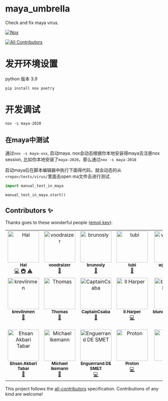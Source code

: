 # maya_umbrella

Check and fix maya virus.

[![Nox](https://img.shields.io/badge/%F0%9F%A6%8A-Nox-D85E00.svg)](https://github.com/wntrblm/nox)
<!-- ALL-CONTRIBUTORS-BADGE:START - Do not remove or modify this section -->
[![All Contributors](https://img.shields.io/badge/all_contributors-19-orange.svg?style=flat-square)](#contributors-)
<!-- ALL-CONTRIBUTORS-BADGE:END --> 





# 发开环境设置
python 版本 3.9

```shell
pip install nox poetry
```

# 开发调试

```shell
nox -s maya-2020
```

## 在maya中测试
通过`nox -s maya-xxx`, 启动maya. 
nox会动态根据你本地安装得maya去注册nox session, 比如你本地安装了`maya-2020`，那么通过`nox -s maya-2018`

启动maya后在脚本编辑器中执行下面得代码，就会动态的从`<repo>/tests/virus/`里面去open ma文件去进行测试.
```python
import manual_test_in_maya

manual_test_in_maya.start()
```

## Contributors ✨

Thanks goes to these wonderful people ([emoji key](https://allcontributors.org/docs/en/emoji-key)):

<!-- ALL-CONTRIBUTORS-LIST:START - Do not remove or modify this section -->
<!-- prettier-ignore-start -->
<!-- markdownlint-disable -->
<table>
  <tbody>
    <tr>
      <td align="center" valign="top" width="14.28%"><a href="https://github.com/loonghao"><img src="https://avatars1.githubusercontent.com/u/13111745?v=4?s=100" width="100px;" alt="Hal"/><br /><sub><b>Hal</b></sub></a><br /><a href="https://github.com/loonghao/maya_umbrella/commits?author=loonghao" title="Code">💻</a> <a href="#infra-loonghao" title="Infrastructure (Hosting, Build-Tools, etc)">🚇</a> <a href="https://github.com/loonghao/maya_umbrella/commits?author=loonghao" title="Tests">⚠️</a></td>
      <td align="center" valign="top" width="14.28%"><a href="https://github.com/voodraizer"><img src="https://avatars0.githubusercontent.com/u/1332729?v=4?s=100" width="100px;" alt="voodraizer"/><br /><sub><b>voodraizer</b></sub></a><br /><a href="https://github.com/loonghao/maya_umbrella/issues?q=author%3Avoodraizer" title="Bug reports">🐛</a></td>
      <td align="center" valign="top" width="14.28%"><a href="https://github.com/brunosly"><img src="https://avatars2.githubusercontent.com/u/4326547?v=4?s=100" width="100px;" alt="brunosly"/><br /><sub><b>brunosly</b></sub></a><br /><a href="https://github.com/loonghao/maya_umbrella/issues?q=author%3Abrunosly" title="Bug reports">🐛</a></td>
      <td align="center" valign="top" width="14.28%"><a href="https://github.com/tubi-carrillo"><img src="https://avatars3.githubusercontent.com/u/33004093?v=4?s=100" width="100px;" alt="tubi"/><br /><sub><b>tubi</b></sub></a><br /><a href="https://github.com/loonghao/maya_umbrella/issues?q=author%3Atubi-carrillo" title="Bug reports">🐛</a></td>
      <td align="center" valign="top" width="14.28%"><a href="https://github.com/wjxiehaixin"><img src="https://avatars0.githubusercontent.com/u/48039822?v=4?s=100" width="100px;" alt="wjxiehaixin"/><br /><sub><b>wjxiehaixin</b></sub></a><br /><a href="https://github.com/loonghao/maya_umbrella/issues?q=author%3Awjxiehaixin" title="Bug reports">🐛</a></td>
      <td align="center" valign="top" width="14.28%"><a href="http://it.econline.net"><img src="https://avatars0.githubusercontent.com/u/993544?v=4?s=100" width="100px;" alt="罗马钟"/><br /><sub><b>罗马钟</b></sub></a><br /><a href="https://github.com/loonghao/maya_umbrella/issues?q=author%3Aenzozhong" title="Bug reports">🐛</a></td>
      <td align="center" valign="top" width="14.28%"><a href="https://github.com/ClementHector"><img src="https://avatars.githubusercontent.com/u/7068597?v=4?s=100" width="100px;" alt="clement"/><br /><sub><b>clement</b></sub></a><br /><a href="https://github.com/loonghao/maya_umbrella/issues?q=author%3AClementHector" title="Bug reports">🐛</a></td>
    </tr>
    <tr>
      <td align="center" valign="top" width="14.28%"><a href="https://github.com/krevlinmen"><img src="https://avatars.githubusercontent.com/u/56278440?v=4?s=100" width="100px;" alt="krevlinmen"/><br /><sub><b>krevlinmen</b></sub></a><br /><a href="https://github.com/loonghao/maya_umbrella/issues?q=author%3Akrevlinmen" title="Bug reports">🐛</a></td>
      <td align="center" valign="top" width="14.28%"><a href="https://github.com/SThomasN"><img src="https://avatars.githubusercontent.com/u/63218023?v=4?s=100" width="100px;" alt="Thomas"/><br /><sub><b>Thomas</b></sub></a><br /><a href="https://github.com/loonghao/maya_umbrella/issues?q=author%3ASThomasN" title="Bug reports">🐛</a></td>
      <td align="center" valign="top" width="14.28%"><a href="https://github.com/CaptainCsaba"><img src="https://avatars.githubusercontent.com/u/59013751?v=4?s=100" width="100px;" alt="CaptainCsaba"/><br /><sub><b>CaptainCsaba</b></sub></a><br /><a href="https://github.com/loonghao/maya_umbrella/issues?q=author%3ACaptainCsaba" title="Bug reports">🐛</a></td>
      <td align="center" valign="top" width="14.28%"><a href="https://ilharper.vbox.moe"><img src="https://avatars.githubusercontent.com/u/20179549?v=4?s=100" width="100px;" alt="Il Harper"/><br /><sub><b>Il Harper</b></sub></a><br /><a href="https://github.com/loonghao/maya_umbrella/commits?author=Afanyiyu" title="Code">💻</a></td>
      <td align="center" valign="top" width="14.28%"><a href="https://github.com/blunderedbishop"><img src="https://avatars.githubusercontent.com/u/56189376?v=4?s=100" width="100px;" alt="blunderedbishop"/><br /><sub><b>blunderedbishop</b></sub></a><br /><a href="https://github.com/loonghao/maya_umbrella/issues?q=author%3Ablunderedbishop" title="Bug reports">🐛</a></td>
      <td align="center" valign="top" width="14.28%"><a href="https://github.com/MrTeferi"><img src="https://avatars.githubusercontent.com/u/92750180?v=4?s=100" width="100px;" alt="MrTeferi"/><br /><sub><b>MrTeferi</b></sub></a><br /><a href="https://github.com/loonghao/maya_umbrella/commits?author=MrTeferi" title="Code">💻</a></td>
      <td align="center" valign="top" width="14.28%"><a href="https://github.com/damienchambe"><img src="https://avatars.githubusercontent.com/u/42462209?v=4?s=100" width="100px;" alt="Damien Chambe"/><br /><sub><b>Damien Chambe</b></sub></a><br /><a href="https://github.com/loonghao/maya_umbrella/commits?author=damienchambe" title="Code">💻</a></td>
    </tr>
    <tr>
      <td align="center" valign="top" width="14.28%"><a href="https://github.com/be42day"><img src="https://avatars.githubusercontent.com/u/20614168?v=4?s=100" width="100px;" alt="Ehsan Akbari Tabar"/><br /><sub><b>Ehsan Akbari Tabar</b></sub></a><br /><a href="https://github.com/loonghao/maya_umbrella/issues?q=author%3Abe42day" title="Bug reports">🐛</a></td>
      <td align="center" valign="top" width="14.28%"><a href="http://www.linkedin.com/in/michael-ikemann"><img src="https://avatars.githubusercontent.com/u/33489959?v=4?s=100" width="100px;" alt="Michael Ikemann"/><br /><sub><b>Michael Ikemann</b></sub></a><br /><a href="https://github.com/loonghao/maya_umbrella/issues?q=author%3AAlyxion" title="Bug reports">🐛</a></td>
      <td align="center" valign="top" width="14.28%"><a href="https://github.com/dsmtE"><img src="https://avatars.githubusercontent.com/u/37016704?v=4?s=100" width="100px;" alt="Enguerrand DE SMET"/><br /><sub><b>Enguerrand DE SMET</b></sub></a><br /><a href="https://github.com/loonghao/maya_umbrella/commits?author=dsmtE" title="Code">💻</a></td>
      <td align="center" valign="top" width="14.28%"><a href="http://www.thbattle.net"><img src="https://avatars.githubusercontent.com/u/857880?v=4?s=100" width="100px;" alt="Proton"/><br /><sub><b>Proton</b></sub></a><br /><a href="https://github.com/loonghao/maya_umbrella/commits?author=feisuzhu" title="Code">💻</a></td>
      <td align="center" valign="top" width="14.28%"><a href="https://github.com/yjjjj"><img src="https://avatars.githubusercontent.com/u/12741735?v=4?s=100" width="100px;" alt="yjjjj"/><br /><sub><b>yjjjj</b></sub></a><br /><a href="https://github.com/loonghao/maya_umbrella/commits?author=yjjjj" title="Tests">⚠️</a> <a href="https://github.com/loonghao/maya_umbrella/commits?author=yjjjj" title="Code">💻</a></td>
    </tr>
  </tbody>
</table>

<!-- markdownlint-restore -->
<!-- prettier-ignore-end -->

<!-- ALL-CONTRIBUTORS-LIST:END -->

This project follows the [all-contributors](https://allcontributors.org) specification.
Contributions of any kind are welcome!
